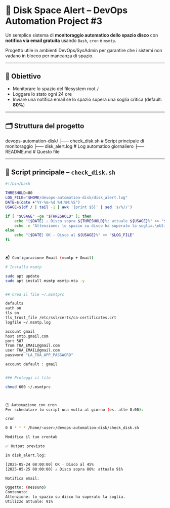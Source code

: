 # 💽 Disk Space Alert – DevOps Automation Project #3

Un semplice sistema di **monitoraggio automatico dello spazio disco** con **notifica via email gratuita** usando `Bash`, `cron` e `msmtp`.

Progetto utile in ambienti DevOps/SysAdmin per garantire che i sistemi non vadano in blocco per mancanza di spazio.

---

## 🧠 Obiettivo

- Monitorare lo spazio del filesystem root `/`
- Loggare lo stato ogni 24 ore
- Inviare una notifica email se lo spazio supera una soglia critica (default: **80%**)

---

## 🗂️ Struttura del progetto

devops-automation-disk/
├── check_disk.sh # Script principale di monitoraggio
├── disk_alert.log # Log automatico giornaliero
├── README.md # Questo file


---

## 🔧 Script principale – `check_disk.sh`

```bash
#!/bin/bash

THRESHOLD=80
LOG_FILE="$HOME/devops-automation-disk/disk_alert.log"
DATE=$(date +"%Y-%m-%d %H:%M:%S")
USAGE=$(df / | tail -1 | awk '{print $5}' | sed 's/%//')

if [ "$USAGE" -ge "$THRESHOLD" ]; then
    echo "[$DATE] ⚠️ Disco sopra ${THRESHOLD}%: attuale ${USAGE}%" >> "$LOG_FILE"
    echo -e "Attenzione: lo spazio su disco ha superato la soglia.\nUtilizzo attuale: ${USAGE}%" | msmtp TUA_EMAIL@gmail.com
else
    echo "[$DATE] OK - Disco al ${USAGE}%" >> "$LOG_FILE"
fi



📬 Configurazione Email (msmtp + Gmail)

# Installa msmtp

sudo apt update
sudo apt install msmtp msmtp-mta -y


## Crea il file ~/.msmtprc

defaults
auth on
tls on
tls_trust_file /etc/ssl/certs/ca-certificates.crt
logfile ~/.msmtp.log

account gmail
host smtp.gmail.com
port 587
from TUA_EMAIL@gmail.com
user TUA_EMAIL@gmail.com
password "LA_TUA_APP_PASSWORD"

account default : gmail


### Proteggi il file

chmod 600 ~/.msmtprc



🕒 Automazione con cron
Per schedulare lo script una volta al giorno (es. alle 8:00):

cron

0 8 * * * /home/<user>/devops-automation-disk/check_disk.sh

Modifica il tuo crontab

✅ Output previsto

In disk_alert.log:

[2025-05-24 08:00:00] OK - Disco al 45%
[2025-05-25 08:00:00] ⚠️ Disco sopra 80%: attuale 91%

Notifica email:

Oggetto: (nessuno)
Contenuto:
Attenzione: lo spazio su disco ha superato la soglia.
Utilizzo attuale: 91%
 
